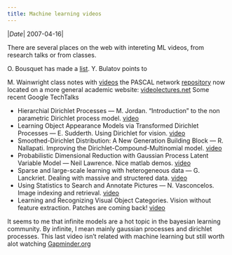 ```yaml
---
title: Machine learning videos 
---
```

|*Date*| 2007-04-16|

There are several places on the web with intereting ML videos, from research talks or from classes.

O. Bousquet has made a [list](http://obousquet.googlepages.com/mlvideos).
Y. Bulatov points to

M. Wainwright class notes with [videos](http://www-inst.eecs.berkeley.edu/%7Ecs281a/fa05/lectures/lectures.html)
the PASCAL network [repository](http://videolectures.net/pascal/) now located on a more general academic website: [videolectures.net](http://videolectures.net/)
Some recent Google TechTalks

- Hierarchial Dirichlet Processes — M. Jordan. “Introduction” to the non parametric Dirichlet process model. [video](http://video.google.fr/url?docid=-8568727794989317846&esrc=sr1&ev=v&q=Google+engEDU+dirichlet&vidurl=http://video.google.fr/videoplay%3Fdocid%3D-8568727794989317846%26q%3DGoogle%2BengEDU%2Bdirichlet&usg=AL29H22G7SDz8D9-YX5is7oCpK_aEGsV7A)
- Learning Object Appearance Models via Transformed Dirichlet Processes — E. Sudderth. Using Dirichlet for vision. [video](http://video.google.fr/url?docid=850260648423854323&esrc=sr3&ev=v&q=Google+engEDU+dirichlet&vidurl=http://video.google.fr/videoplay%3Fdocid%3D850260648423854323%26q%3DGoogle%2BengEDU%2Bdirichlet&usg=AL29H21V0ch_FbM_HytRCzCmD2XkkMJ3kg)
- Smoothed-Dirichlet Distribution: A New Generation Building Block — R. Nallapati. Improving the Dirichlet-Compound-Multinomial model. [video](http://video.google.fr/url?docid=-5723768157061766288&esrc=sr2&ev=v&q=Google+engEDU+dirichlet&vidurl=http://video.google.fr/videoplay%3Fdocid%3D-5723768157061766288%26q%3DGoogle%2BengEDU%2Bdirichlet&usg=AL29H20GOkZh9QwvWb4Sd99txQgvKlRwIQ)
- Probabilistic Dimensional Reduction with Gaussian Process Latent Variable Model — Neil Lawrence. Nice matlab demos. [video](http://video.google.fr/url?docid=-5127068978792458641&esrc=sr1&ev=v&q=Google+engEDU+gaussian&vidurl=http://video.google.fr/videoplay%3Fdocid%3D-5127068978792458641%26q%3DGoogle%2BengEDU%2Bgaussian&usg=AL29H211jxolXh8EVzeLP6CtPzwiOdfI3A)
- Sparse and large-scale learning with heterogeneous data — G. Lanckriet. Dealing with massive and structered data. [video](http://video.google.fr/url?docid=4867582015325197740&esrc=sr4&ev=v&q=Google+engEDU+gaussian&vidurl=http://video.google.fr/videoplay%3Fdocid%3D4867582015325197740%26q%3DGoogle%2BengEDU%2Bgaussian&usg=AL29H21CZc3_LvQMmkD2WDlAHYk2gySYUQ)
- Using Statistics to Search and Annotate Pictures — N. Vasconcelos. Image indexing and retrieval. [video](http://video.google.fr/url?docid=2225647906131550844&esrc=sr10&ev=v&q=Google+engEDU+%22machine+learning%22&vidurl=http://video.google.fr/videoplay%3Fdocid%3D2225647906131550844%26q%3DGoogle%2BengEDU%2B%2522machine%2Blearning%2522&usg=AL29H20spJVBpHyB9RdwQY8bUPcu5-1Qcg)
- Learning and Recognizing Visual Object Categories. Vision without feature extraction. Patches are coming back! [video](http://video.google.fr/url?docid=6824694720407649941&esrc=sr4&ev=v&q=Google+engEDU+%22machine+learning%22&vidurl=http://video.google.fr/videoplay%3Fdocid%3D6824694720407649941%26q%3DGoogle%2BengEDU%2B%2522machine%2Blearning%2522&usg=AL29H21JZXNCJ_eNHi1nmIsgoFhshYcYxQ)

It seems to me that infinite models are a hot topic in the bayesian learning community. By infinite, I mean mainly gaussian processes and dirichlet processes.
This last video isn’t related with machine learning but still worth alot watching [Gapminder.org](http://video.google.fr/url?docid=7996617766640098677&esrc=sr1&ev=v&q=gapminder&vidurl=http://video.google.fr/videoplay%3Fdocid%3D7996617766640098677%26q%3Dgapminder&usg=AL29H20iTQ3U-p3Peeq-WybyJkJ08AcfRw)
